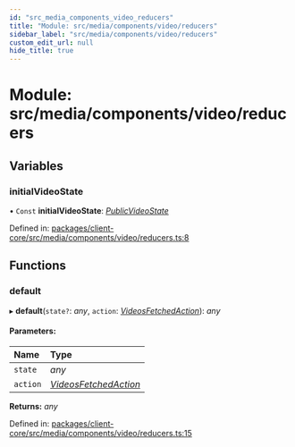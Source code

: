 ```yaml
---
id: "src_media_components_video_reducers"
title: "Module: src/media/components/video/reducers"
sidebar_label: "src/media/components/video/reducers"
custom_edit_url: null
hide_title: true
---
```


# Module: src/media/components/video/reducers

## Variables

### initialVideoState

• `Const` **initialVideoState**: [*PublicVideoState*](../interfaces/src_media_components_video_actions.publicvideostate.md)

Defined in: [packages/client-core/src/media/components/video/reducers.ts:8](https://github.com/xr3ngine/xr3ngine/blob/65dfcf39a/packages/client-core/src/media/components/video/reducers.ts#L8)

## Functions

### default

▸ **default**(`state?`: *any*, `action`: [*VideosFetchedAction*](../interfaces/src_media_components_video_actions.videosfetchedaction.md)): *any*

#### Parameters:

Name | Type |
:------ | :------ |
`state` | *any* |
`action` | [*VideosFetchedAction*](../interfaces/src_media_components_video_actions.videosfetchedaction.md) |

**Returns:** *any*

Defined in: [packages/client-core/src/media/components/video/reducers.ts:15](https://github.com/xr3ngine/xr3ngine/blob/65dfcf39a/packages/client-core/src/media/components/video/reducers.ts#L15)
